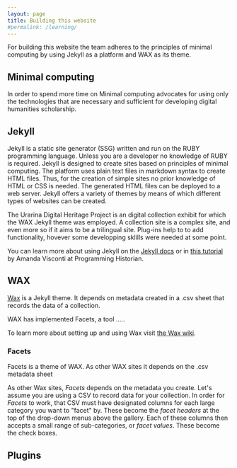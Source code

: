 ```yaml
---
layout: page
title: Building this website
#permalink: /learning/
---
```


For building this website the team adheres to the principles of minimal computing by using Jekyll as a platform and WAX as its theme. 

## Minimal computing
In order to spend more time on 
Minimal computing  advocates for using only the technologies that are necessary and sufficient for developing digital humanities scholarship.
## Jekyll
Jekyll is a static site generator (SSG) written and run on the RUBY programming language. Unless you are a developer no knowledge of RUBY is required. Jekyll is designed to create sites based on principles of minimal computing. The platform uses plain text files in markdown syntax to create HTML files. Thus, for the creation of simple sites no prior knowledge of HTML or CSS is needed. The generated HTML files can be deployed to a web server. Jekyll offers a variety of themes by means of which different types of websites can be created. 

The Urarina Digital Heritage Project is an digital collection exhibit for which the WAX Jekyll theme was employed. A collection site is a complex site, and even more so if it aims to be a trilingual site. Plug-ins help to to add functionality, hovever some developping sklills were needed at some point.

You can learn more about using Jekyll on the [Jekyll docs](https://jekyllrb.com/docs/) or in [this tutorial](https://programminghistorian.org/en/lessons/building-static-sites-with-jekyll-github-pages) by Amanda Visconti at Programming Historian.

## WAX
[Wax](https://minicomp.github.io/wax/) is a Jekyll theme. It depends on metadata created in a .csv sheet that records the data of a collection.

WAX has implemented Facets, a tool .....

To learn more about setting up and using Wax visit [the Wax wiki](https://minicomp.github.io/wiki/wax/).

 ### Facets
 Facets is a theme of WAX. As other WAX sites it depends on the .csv metadata sheet

As other Wax sites, _Facets_ depends on the metadata you create. Let's assume you are using a CSV to record data for your collection. In order for _Facets_ to work, that CSV must have designated columns for each large category you want to "facet" by. These become the _facet headers_ at the top of the drop-down menus above the gallery. Each of these columns then accepts a small range of sub-categories, or _facet values_. These become the check boxes.

## Plugins


